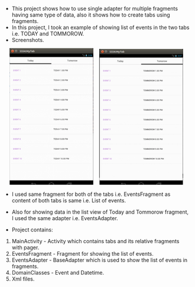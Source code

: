 - This project shows how to use single adapter for multiple fragments having same type of data, also it shows how to create tabs using fragments.
- In this project, I took an example of showing list of events in the two tabs i.e. TODAY and TOMMOROW.
- Screenshots.

<div align="center">
        <img width="45%" src="Screenshot1.png" alt="First Fragment" title="First Fragment"</img>
        <img height="0" width="8px">
        <img width="45%" src="Screenshot2.png" alt="Second Fragment" title="Second Fragment"></img>
</div>

- I used same fragment for both of the tabs i.e. EventsFragment as content of both tabs is same i.e. List of events.
- Also for showing data in the list view of Today and Tommorow fragment, I used the same adapter i.e. EventsAdapter.

- Project contains:
1. MainActivity - Activity which contains tabs and its relative fragments with pager.
2. EventsFragment - Fragment for showing the list of events.
3. EventsAdapter - BaseAdapter which is used to show the list of events in fragments.
4. DomainClasses - Event and Datetime.
5. Xml files.


